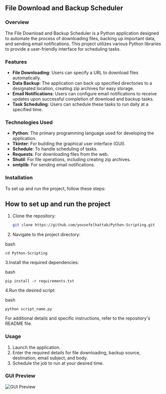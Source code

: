 
## File Download and Backup Scheduler

### Overview
The File Download and Backup Scheduler is a Python application designed to automate the process of downloading files, backing up important data, and sending email notifications. This project utilizes various Python libraries to provide a user-friendly interface for scheduling tasks.

### Features
- **File Downloading**: Users can specify a URL to download files automatically.
- **Data Backup**: The application can back up specified directories to a designated location, creating zip archives for easy storage.
- **Email Notifications**: Users can configure email notifications to receive updates upon successful completion of download and backup tasks.
- **Task Scheduling**: Users can schedule these tasks to run daily at a specified time.

### Technologies Used
- **Python**: The primary programming language used for developing the application.
- **Tkinter**: For building the graphical user interface (GUI).
- **Schedule**: To handle scheduling of tasks.
- **Requests**: For downloading files from the web.
- **Shutil**: For file operations, including creating zip archives.
- **smtplib**: For sending email notifications.

### Installation
To set up and run the project, follow these steps:

## How to set up and run the project

1. Clone the repository:
   ```bash
   git clone https://github.com/yousefelhattab/Python-Scripting.git

2. Navigate to the project directory:

 bash

    cd Python-Scripting

3.Install the required dependencies:

bash

    pip install -r requirements.txt

4.Run the desired script:

bash

    python script_name.py
For additional details and specific instructions, refer to the repository's README file.
### Usage
1. Launch the application.
2. Enter the required details for file downloading, backup source, destination, email subject, and body.
3. Schedule the job to run at your desired time.
### GUI Preview
![GUI Preview](Capture.PNG) 

